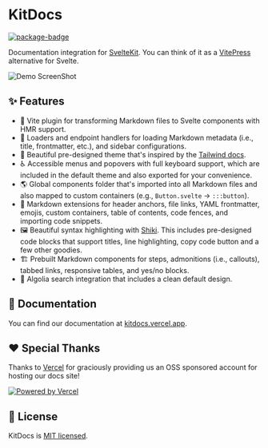 # KitDocs

[![package-badge]][package]

Documentation integration for [SvelteKit][sveltekit]. You can think of it as a
[VitePress](https://vitepress.vuejs.org) alternative for Svelte.

![Demo ScreenShot](./assets/img/svelte.png)

## ✨ Features

- 📝 Vite plugin for transforming Markdown files to Svelte components with HMR support.
- 📡 Loaders and endpoint handlers for loading Markdown metadata (i.e., title, frontmatter, etc.),
  and sidebar configurations.
- 🎨 Beautiful pre-designed theme that's inspired by the [Tailwind docs](https://tailwindcss.com/docs/installation).
- :wheelchair: Accessible menus and popovers with full keyboard support, which are included
  in the default theme and also exported for your convenience.
- 🌎 Global components folder that's imported into all Markdown files
  and also mapped to custom containers (e.g., `Button.svelte` -> `:::button`).
- 🧩 Markdown extensions for header anchors, file links, YAML frontmatter, emojis, custom
  containers, table of contents, code fences, and importing code snippets.
- 🖼️ Beautiful syntax highlighting with [Shiki](https://shiki.matsu.io). This
  includes pre-designed code blocks that support titles, line highlighting, copy code button and a
  few other goodies.
- 🏗️ Prebuilt Markdown components for steps, admonitions (i.e., callouts),
  tabbed links, responsive tables, and yes/no blocks.
- 🔎 Algolia search integration that includes a clean default design.

## 📖 Documentation

You can find our documentation at [kitdocs.vercel.app](https://kitdocs.vercel.app/).

[package]: https://www.npmjs.com/package/stubber-kit-docs
[package-badge]: https://img.shields.io/npm/v/stubber-kit-docs/latest
[sveltekit]: https://kit.svelte.dev
[vite]: https://vitejs.dev

## ❤️ Special Thanks

Thanks to [Vercel](https://vercel.com) for graciously providing us an OSS sponsored account
for hosting our docs site!

[![Powered by Vercel](./assets/img/vercel.svg)](https://vercel.com/?utm_source=svelteness&utm_campaign=oss)

## 📝 License

KitDocs is [MIT licensed](./LICENSE).
